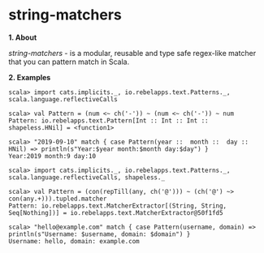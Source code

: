 # string-matchers

**1. About**

*string-matchers* - is a modular, reusable and type safe regex-like matcher that you can pattern match in Scala.

**2. Examples**

```
scala> import cats.implicits._, io.rebelapps.text.Patterns._,  scala.language.reflectiveCalls

scala> val Pattern = (num <~ ch('-')) ~ (num <~ ch('-')) ~ num
Pattern: io.rebelapps.text.Pattern[Int :: Int :: Int :: shapeless.HNil] = <function1>

scala> "2019-09-10" match { case Pattern(year ::  month ::  day :: HNil) => println(s"Year:$year month:$month day:$day") }
Year:2019 month:9 day:10

```

```
scala> import cats.implicits._, io.rebelapps.text.Patterns._,  scala.language.reflectiveCalls, shapeless._

scala> val Pattern = (con(repTill(any, ch('@'))) ~ (ch('@') ~> con(any.+))).tupled.matcher
Pattern: io.rebelapps.text.MatcherExtractor[(String, String, Seq[Nothing])] = io.rebelapps.text.MatcherExtractor@50f1fd5

scala> "hello@example.com" match { case Pattern(username, domain) => println(s"Username: $username, domain: $domain") }
Username: hello, domain: example.com

```
